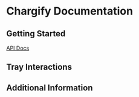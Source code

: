 # Chargify Documentation

## Getting Started
<a href="https://reference.chargify.com/v1/basics/introduction" target="_blank">API Docs</a>
## Tray Interactions

## Additional Information